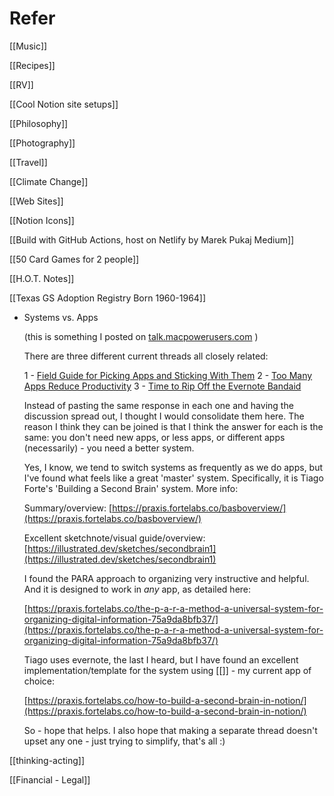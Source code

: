 # Refer

[[Music]]

[[Recipes]]

[[RV]]

[[Cool Notion site setups]]

[[Philosophy]]

[[Photography]]

[[Travel]]

[[Climate Change]]

[[Web Sites]]

[[Notion Icons]]

[[Build with GitHub Actions, host on Netlify   by Marek Pukaj   Medium]]

[[50 Card Games for 2 people]]

[[H.O.T. Notes]]

[[Texas GS Adoption Registry Born 1960-1964]]

- Systems vs. Apps

    (this is something I posted on [talk.macpowerusers.com](https://talk.macpowerusers.com/t/systems-vs-apps/14014) )

    There are three different current threads all closely related:

    1 - [Field Guide for Picking Apps and Sticking With Them](https://talk.macpowerusers.com/t/field-guide-for-picking-apps-and-sticking-with-them/13982/9)
    2 - [Too Many Apps Reduce Productivity](https://talk.macpowerusers.com/t/too-many-apps-reduce-productivity/13976/30)
    3 - [Time to Rip Off the Evernote Bandaid](https://talk.macpowerusers.com/t/time-to-rip-off-the-evernote-bandaid-can-you-help-me-to-chose-my-new-evernote/13483/21)

    Instead of pasting the same response in each one and having the discussion spread out, I thought I would consolidate them here. The reason I think they can be joined is that I think the answer for each is the same: you don't need new apps, or less apps, or different apps (necessarily) - you need a better system.

    Yes, I know, we tend to switch systems as frequently as we do apps, but I've found what feels like a great 'master' system. Specifically, it is Tiago Forte's 'Building a Second Brain' system. More info:

    Summary/overview: [https://praxis.fortelabs.co/basboverview/](https://praxis.fortelabs.co/basboverview/)

    Excellent sketchnote/visual guide/overview: [https://illustrated.dev/sketches/secondbrain1](https://illustrated.dev/sketches/secondbrain1)

    I found the PARA approach to organizing very instructive and helpful. And it is designed to work in *any* app, as detailed here:

    [https://praxis.fortelabs.co/the-p-a-r-a-method-a-universal-system-for-organizing-digital-information-75a9da8bfb37/](https://praxis.fortelabs.co/the-p-a-r-a-method-a-universal-system-for-organizing-digital-information-75a9da8bfb37/)

    Tiago uses evernote, the last I heard, but I have found an excellent implementation/template for the system using [[]] - my current app of choice:

    [https://praxis.fortelabs.co/how-to-build-a-second-brain-in-notion/](https://praxis.fortelabs.co/how-to-build-a-second-brain-in-notion/)

    So - hope that helps. I also hope that making a separate thread doesn't upset any one - just trying to simplify, that's all :)

[[thinking-acting]]

[[Financial - Legal]]